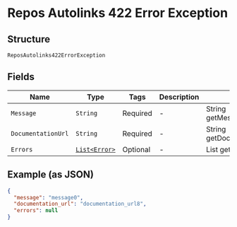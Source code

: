 
# Repos Autolinks 422 Error Exception

## Structure

`ReposAutolinks422ErrorException`

## Fields

| Name | Type | Tags | Description | Getter | Setter |
|  --- | --- | --- | --- | --- | --- |
| `Message` | `String` | Required | - | String getMessageField() | setMessageField(String messageField) |
| `DocumentationUrl` | `String` | Required | - | String getDocumentationUrl() | setDocumentationUrl(String documentationUrl) |
| `Errors` | [`List<Error>`](../../doc/models/error.md) | Optional | - | List<Error> getErrors() | setErrors(List<Error> errors) |

## Example (as JSON)

```json
{
  "message": "message0",
  "documentation_url": "documentation_url8",
  "errors": null
}
```

